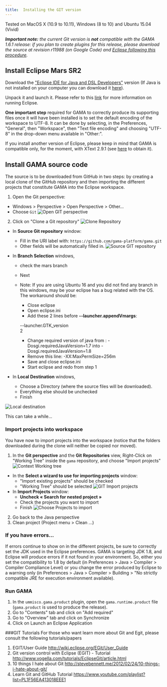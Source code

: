 ```yaml
---
title:  Installing the GIT version
---
```



Tested on MacOS X (10.9 to 10.11), Windows (8 to 10) and Ubuntu 15.04 (Vivid)

_**Important note:** the current Git version is **not** compatible with the GAMA 1.6.1 release: if you plan to create plugins for this release, please download the source at revision r11988 (on Google Code) and [Eclipse following this procedure](InstallingSvnOldVersions)._

## Install Eclipse Mars SR2

Download the ["Eclipse IDE for Java and DSL Developers"](http://www.eclipse.org/downloads/packages/eclipse-ide-java-and-dsl-developers/mars2) version (If Java is not installed on your computer you can download it [here](http://www.oracle.com/technetwork/java/javase/downloads/index.html)). 

Unpack it and launch it. Please refer to this [link](http://help.eclipse.org/mars/index.jsp?nav=%2F0) for more information on running Eclipse.

**One important step** required for GAMA to correctly produce its supporting files once it will have been installed is to set the default encoding of the workspace to UTF-8. It can be done by selecting, in the Preferences, "General", then "Workspace", then "Text file encoding" and choosing "UTF-8" in the drop-down menu available in "Other:".

If you install another version of Eclipse, please keep in mind that GAMA is compatible only, for the moment, with XText 2.9.1 (see [here](http://www.eclipse.org/Xtext/download.html) to obtain it).

## Install GAMA source code

The source is to be downloaded from GitHub in two steps: by creating a local clone of the GitHub repository and then importing the different projects that constitute GAMA into the Eclipse workspace.

1. Open the Git perspective:
  * Windows > Perspective > Open Perspective > Other...
  * Choose `Git`
![Open GIT perspective](/resources/images/developpingExtension/GIT_open_perspective.png)
2. Click on "Clone a Git repository"
![Clone Repository](/resources/images/developpingExtension/GIT_Clone_Repository.png)
  * In **Source Git repository** window: 
    * Fill in the URI label with: `https://github.com/gama-platform/gama.git`
    * Other fields will be automatically filled in.
![Source GIT repository](/resources/images/developpingExtension/GIT_source_git_repository.png)    
  * In **Branch Selection** windows, 
    * check the mars branch 
    * Next
    * Note: If you are using Ubuntu 16 and you did not find any branch in this windows, may be your eclipse has a bug related with the OS. The workaround should be: 
        * Close eclipse
        * Open eclipse.ini
        * Add these 2 lines before **--launcher.appendVmargs**:

        --launcher.GTK_version   
        2
        * Change required version of java from : -Dosgi.requiredJavaVersion=1.7 into -Dosgi.requiredJavaVersion=1.8
        * Remove this line: -XX:MaxPermSize=256m
        * Save and close eclipse.ini
        * Start eclipse and redo from step 1

  * In **Local Destination** windows,
    * Choose a Directory (where the source files will be downloaded).
    * Everything else should be unchecked 
    * Finish

![Local destination](/resources/images/developpingExtension/GIT_local_destination.png)

This can take a while...

### Import projects into workspace
You have now to import projects into the workspace (notice that the folders downloaded during the clone will neither be copied nor moved).

1. In the **Git perspective** and the **Git Repositories** view, Right-Click on "Working Tree" inside the `gama` repository, and choose "Import projects"
![Context Working tree](/resources/images/developpingExtension/GIT_Context_WorkingDirectory.png)
  * In the **Select a wizard to use for importing projects** window:
    * "Import existing projects" should be checked
    * "Working Tree" should be selected
![GIT Import projects](/resources/images/developpingExtension/GIT_Import_projects.png)    
  * In **Import Projects** window:
    * **Uncheck « Search for nested project »**
    * Check the projects you want to import
    * Finish
![Choose Projects to import](/resources/images/developpingExtension/GIT_ChooseProjectToImport.png)
2. Go back to the Java perspective
3. Clean project (Project menu > Clean ...)

### If you have errors...
If errors continue to show on in the different projects, be sure to correctly set the JDK used in the Eclipse preferences. GAMA is targeting JDK 1.8, and Eclipse will produce errors if it not found in your environment. So, either you set the compatibility to 1.8 by default (in Preferences > Java > Compiler > Compiler Compliance Level) or you change the error produced by Eclipse to a warning only (in Preferences > Java > Compiler > Building > "No strictly compatible JRE for execution environment available).

### Run GAMA
1. In the `ummisco.gama.product` plugin, open the `gama.runtime.product` file (`gama.product` is used to produce the release).
2. Go to "Contents" tab and click on "Add required"
3. Go to "Overview" tab and click on Synchronize
4. Click on Launch an Eclipse Application

###GIT Tutorials
For those who want learn more about Git and Egit, please consult the following tutorials/papers

1. EGIT/User Guide http://wiki.eclipse.org/EGit/User_Guide
2. Git version control with Eclipse (EGIT) - Tutorial http://www.vogella.com/tutorials/EclipseGit/article.html
3. 10 things I hate about Git http://stevebennett.me/2012/02/24/10-things-i-hate-about-git/
4. Learn Git and GitHub Tutorial https://www.youtube.com/playlist?list=PL1F56EA413018EEE1
